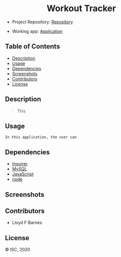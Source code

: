 <div align="center">

# Workout Tracker

</div>

- Project Repository: [Repository]()

- Working app: [Application]()

## Table of Contents

- [Description](#description)
- [Usage](#usage)
- [Dependencies](#dependencies)
- [Screenshots](#screenshots)
- [Contributors](#contributors)
- [License](#license)

## Description

>This 

## Usage

```
In this application, the user can 

```

## Dependencies
- [Inquirer](https://www.npmjs.com/package/inquirer/v/0.2.3)
- [MySQL](https://www.npmjs.com/package/mysql)
- [JavaScript](https://www.javascript.com/) 
- [node](https://nodejs.org/en/)


## Screenshots




## Contributors

- Lloyd F Barnes 

## License
© ISC, 2020